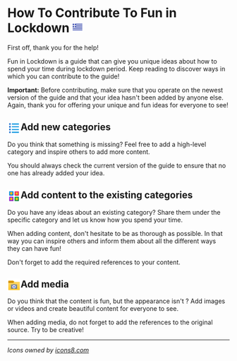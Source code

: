 # How To Contribute To Fun in Lockdown <kbd>[<img title="Ελληνικά" alt="Ελληνικά" src="media/icons/greece.png" width="24">](CONTRIBUTING-gr.md)</kbd>
First off, thank you for the help!

Fun in Lockdown is a guide that can give you unique ideas about how to spend your time during lockdown period.
Keep reading to discover ways in which you can contribute to the guide!

**Important:** Before contributing, make sure that you operate on the newest version of the guide and that your idea hasn't been added by anyone else.
Again, thank you for offering your unique and fun ideas for everyone to see!

## <img align="left" width="30" height="30" src="media/icons/index.png"> Add new categories

Do you think that something is missing? Feel free to add a high-level category and inspire others to add more content.

You should always check the current version of the guide to ensure that no one has already added your idea.

## <img align="left" width="30" height="30" src="media/icons/category.png"> Add content to the existing categories

Do you have any ideas about an existing category? Share them under the specific category and let us know how you spend your time.

When adding content, don't hesitate to be as thorough as possible. In that way you can inspire others and inform them about all the different ways they can have fun!

Don't forget to add the required references to your content.

## <img align="left" width="30" height="30" src="media/icons/images-folder.png"> Add media

Do you think that the content is fun, but the appearance isn't ? Add images or videos and create beautiful content for everyone to see.

When adding media, do not forget to add the references to the original source. Try to be creative!

---

_Icons owned by [icons8.com](https://icons8.com/app/windows)_
